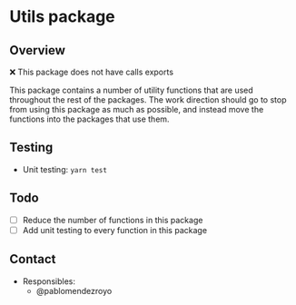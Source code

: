 # Utils package

## Overview

❌ This package does not have calls exports

This package contains a number of utility functions that are used throughout the rest of the packages. The work direction should go to stop from using this package as much as possible, and instead move the functions into the packages that use them.

## Testing

- Unit testing: `yarn test`

## Todo

- [ ] Reduce the number of functions in this package
- [ ] Add unit testing to every function in this package

## Contact

- Responsibles:
  - @pablomendezroyo
